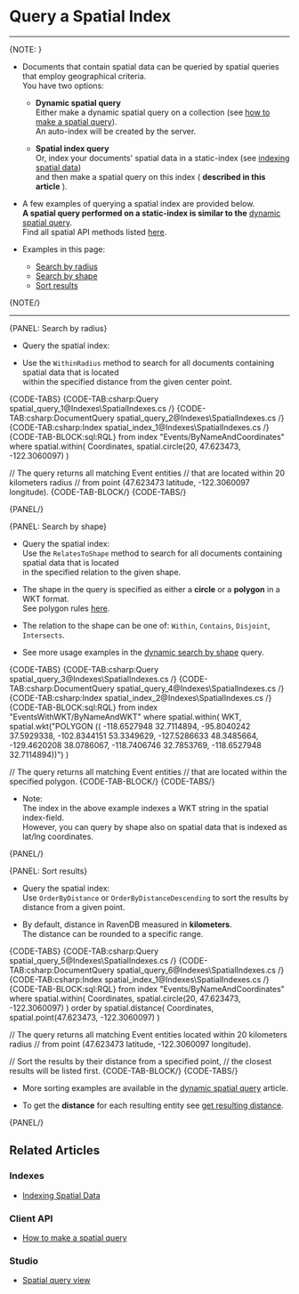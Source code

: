 # Query a Spatial Index

---

{NOTE: }

* Documents that contain spatial data can be queried by spatial queries that employ geographical criteria.  
  You have two options:

    * **Dynamic spatial query**  
      Either make a dynamic spatial query on a collection (see [how to make a spatial query](../../client-api/session/querying/how-to-make-a-spatial-query)).  
      An auto-index will be created by the server.

    * **Spatial index query**  
      Or, index your documents' spatial data in a static-index (see [indexing spatial data](../../indexes/indexing-spatial-data))  
      and then make a spatial query on this index ( **described in this article** ).

* A few examples of querying a spatial index are provided below.  
  **A spatial query performed on a static-index is similar to the** [dynamic spatial query](../../client-api/session/querying/how-to-make-a-spatial-query).  
  Find all spatial API methods listed [here](../../client-api/session/querying/how-to-make-a-spatial-query#spatial-api).  

* Examples in this page:
    * [Search by radius](../../indexes/querying/spatial#search-by-radius)
    * [Search by shape](../../indexes/querying/spatial#search-by-shape)
    * [Sort results](../../indexes/querying/spatial#sort-results)

{NOTE/}

---

{PANEL: Search by radius}

* Query the spatial index:

* Use the `WithinRadius` method to search for all documents containing spatial data that is located  
  within the specified distance from the given center point.

{CODE-TABS}
{CODE-TAB:csharp:Query spatial_query_1@Indexes\SpatialIndexes.cs /}
{CODE-TAB:csharp:DocumentQuery spatial_query_2@Indexes\SpatialIndexes.cs /}
{CODE-TAB:csharp:Index spatial_index_1@Indexes\SpatialIndexes.cs /}
{CODE-TAB-BLOCK:sql:RQL}
from index "Events/ByNameAndCoordinates"
where spatial.within(
    Coordinates,
    spatial.circle(20, 47.623473, -122.3060097)
)

// The query returns all matching Event entities
// that are located within 20 kilometers radius
// from point (47.623473 latitude, -122.3060097 longitude).
{CODE-TAB-BLOCK/}
{CODE-TABS/}

{PANEL/}

{PANEL: Search by shape}

* Query the spatial index:  
  Use the `RelatesToShape` method to search for all documents containing spatial data that is located  
  in the specified relation to the given shape.

* The shape in the query is specified as either a **circle** or a **polygon** in a WKT format.  
  See polygon rules [here](../../client-api/session/querying/how-to-make-a-spatial-query#polygonRules).

* The relation to the shape can be one of: `Within`, `Contains`, `Disjoint`, `Intersects`.

* See more usage examples in the [dynamic search by shape](../../client-api/session/querying/how-to-make-a-spatial-query#search-by-shape) query.

{CODE-TABS}
{CODE-TAB:csharp:Query spatial_query_3@Indexes\SpatialIndexes.cs /}
{CODE-TAB:csharp:DocumentQuery spatial_query_4@Indexes\SpatialIndexes.cs /}
{CODE-TAB:csharp:Index spatial_index_2@Indexes\SpatialIndexes.cs /}
{CODE-TAB-BLOCK:sql:RQL}
from index "EventsWithWKT/ByNameAndWKT"
where spatial.within(
    WKT,
    spatial.wkt("POLYGON ((
        -118.6527948 32.7114894,
        -95.8040242 37.5929338,
        -102.8344151 53.3349629,
        -127.5286633 48.3485664,
        -129.4620208 38.0786067,
        -118.7406746 32.7853769,
        -118.6527948 32.7114894))")
)

// The query returns all matching Event entities
// that are located within the specified polygon.
{CODE-TAB-BLOCK/}
{CODE-TABS/}

* Note:  
  The index in the above example indexes a WKT string in the spatial index-field.  
  However, you can query by shape also on spatial data that is indexed as lat/lng coordinates.  

{PANEL/}

{PANEL: Sort results}

* Query the spatial index:  
  Use `OrderByDistance` or `OrderByDistanceDescending` to sort the results by distance from a given point.

* By default, distance in RavenDB measured in **kilometers**.  
  The distance can be rounded to a specific range.  

{CODE-TABS}
{CODE-TAB:csharp:Query spatial_query_5@Indexes\SpatialIndexes.cs /}
{CODE-TAB:csharp:DocumentQuery spatial_query_6@Indexes\SpatialIndexes.cs /}
{CODE-TAB:csharp:Index spatial_index_1@Indexes\SpatialIndexes.cs /}
{CODE-TAB-BLOCK:sql:RQL}
from index "Events/ByNameAndCoordinates"
where spatial.within(
    Coordinates,
    spatial.circle(20, 47.623473, -122.3060097)
)
order by spatial.distance(
    Coordinates,
    spatial.point(47.623473, -122.3060097)
)

// The query returns all matching Event entities located within 20 kilometers radius
// from point (47.623473 latitude, -122.3060097 longitude).

// Sort the results by their distance from a specified point,
// the closest results will be listed first.
{CODE-TAB-BLOCK/}
{CODE-TABS/}

* More sorting examples are available in the [dynamic spatial query](../../client-api/session/querying/how-to-make-a-spatial-query#spatial-sorting) article.

* To get the **distance** for each resulting entity see [get resulting distance](../../client-api/session/querying/how-to-make-a-spatial-query#getResultingDistance).

{PANEL/}

## Related Articles

### Indexes

- [Indexing Spatial Data](../../indexes/indexing-spatial-data)

### Client API

- [How to make a spatial query](../../client-api/session/querying/how-to-make-a-spatial-query)

### Studio

- [Spatial query view](../../studio/database/queries/spatial-queries-map-view) 
